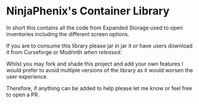 # NinjaPhenix's Container Library
In short this contains all the code from Expanded Storage used to open inventories including the different screen options.

If you are to consume this library please jar in jar it or have users download it from Curseforge or Modrinth *when released*.

Whilst you may fork and shade this project and add your own features I would prefer to avoid multiple versions of the library as it would worsen the user experience.

Therefore, if anything can be added to help please let me know or feel free to open a PR.
